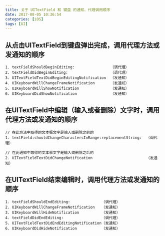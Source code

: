 ```yaml
---
title: 关于 UITextField 和 键盘 的通知、代理调用顺序
date: 2017-08-05 10:36:54
categories: [iOS]
tags: [UI]
---
```


## 从点击UITextField到键盘弹出完成，调用代理方法或发通知的顺序
```
1. textFieldShouldBeginEditing:                （调代理）
2. textFieldDidBeginEditing:                   （调代理）
3. UITextFieldTextDidBeginEditingNotification  （发通知）
4. UIKeyboardWillChangeFrameNotification       （发通知）
5. UIKeyboardWillShowNotification              （发通知）
6. UIKeyboardDidShowNotification               （发通知）

```


## 在UITextField中编辑（输入或者删除）文字时，调用代理方法或发通知的顺序
```
// 在此方法中取得的文本框文字是输入或删除之前的
1. textField:shouldChangeCharactersInRange:replacementString:  （调代理）

// 在此通知中取得的文本框文字是输入或删除之后的
2. UITextFieldTextDidChangeNotification                        （发通知）

```

## 在UITextField结束编辑时，调用代理方法或发通知的顺序
```
1. textFieldShouldEndEditing:              （调代理）
2. UIKeyboardWillChangeFrameNotification   （发通知）
3. UIKeyboardWillHideNotification          （发通知）
4. textFieldDidEndEditing:                 （调代理）
5. UITextFieldTextDidEndEditingNotification（发通知）
6. UIKeyboardDidHideNotification           （发通知）

```
